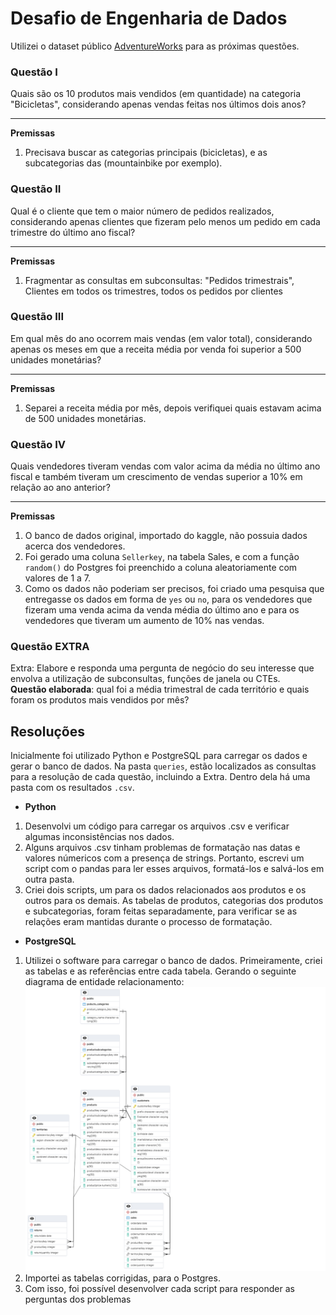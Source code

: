 # Desafio de Engenharia de Dados
Utilizei o dataset público [AdventureWorks](https://www.kaggle.com/datasets/ukveteran/adventure-works/code)  para as próximas questões. 
### Questão I

Quais são os 10 produtos mais vendidos (em quantidade) na categoria "Bicicletas", considerando apenas vendas feitas nos últimos dois anos?
____
__Premissas__
1. Precisava buscar as categorias principais (bicicletas), e as subcategorias das (mountainbike por exemplo).

### Questão II
Qual é o cliente que tem o maior número de pedidos realizados, considerando apenas clientes que fizeram pelo menos um pedido em cada trimestre do último ano fiscal?
____
__Premissas__
1. Fragmentar as consultas em subconsultas: "Pedidos trimestrais", Clientes em todos os trimestres,  todos os pedidos por clientes

### Questão III

Em qual mês do ano ocorrem mais vendas (em valor total), considerando apenas os meses em que a receita média por venda foi superior a 500 unidades monetárias?
______
__Premissas__
1. Separei a receita média por mês, depois verifiquei quais estavam acima de 500 unidades monetárias. 

### Questão IV
Quais vendedores tiveram vendas com valor acima da média no último ano fiscal e também tiveram um crescimento de vendas superior a 10% em relação ao ano anterior?
******
__Premissas__
1. O banco de dados original, importado do kaggle, não possuia dados acerca dos vendedores.
2. Foi gerado uma coluna `Sellerkey`, na tabela Sales, e com a função `random()` do Postgres foi preenchido a coluna aleatoriamente com valores de 1 a 7.
3. Como os dados não poderiam ser precisos, foi criado uma pesquisa que entregasse os dados em forma de `yes` ou `no`, para os vendedores que fizeram uma venda acima da venda média do último ano e para os vendedores que tiveram um aumento de 10% nas vendas.  

### Questão EXTRA 
Extra: Elabore e responda uma pergunta de negócio do seu interesse que envolva a utilização de subconsultas, funções de janela ou CTEs.\
__Questão elaborada__: qual foi a média trimestral de cada território e quais foram os produtos mais vendidos por mês?

## Resoluções 
Inicialmente foi utilizado Python e PostgreSQL para carregar os dados e gerar o banco de dados. Na pasta `queries`, estão localizados as consultas para a resolução de cada questão, incluindo a Extra. Dentro dela há uma pasta com os resultados `.csv`.
* __Python__
1. Desenvolvi um código para carregar os arquivos .csv e verificar algumas inconsistências nos dados. 
2. Alguns arquivos .csv tinham problemas de formatação nas datas e valores númericos com a presença de strings. Portanto, escrevi um script com o pandas para ler esses arquivos, formatá-los e salvá-los em outra pasta. 
3. Criei dois scripts, um para os dados relacionados aos produtos e os outros para os demais. As tabelas de produtos, categorias dos produtos e subcategorias, foram feitas separadamente, para verificar se as relações eram mantidas durante o processo de formatação. 
* __PostgreSQL__
1. Utilizei o software para carregar o banco de dados. Primeiramente, criei as tabelas e as referências entre cada tabela. Gerando o seguinte  diagrama de entidade  relacionamento:
![alt text](ERD.png)
2. Importei as tabelas corrigidas, para o Postgres.
3. Com isso, foi possível desenvolver cada script para responder as perguntas dos problemas